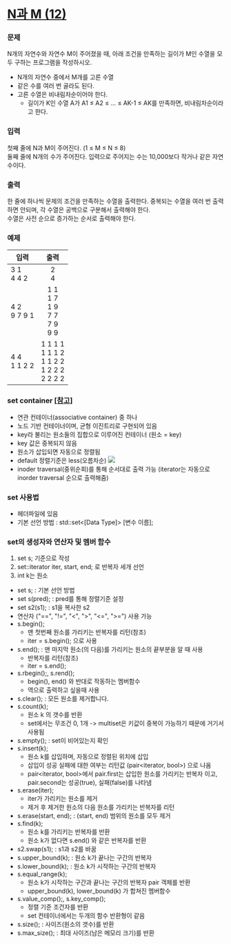 # [N과 M (12)](https://www.acmicpc.net/problem/15666)  
  
### 문제  
  
N개의 자연수와 자연수 M이 주어졌을 때, 아래 조건을 만족하는 길이가 M인 수열을 모두 구하는 프로그램을 작성하시오.  
 - N개의 자연수 중에서 M개를 고른 수열  
 - 같은 수를 여러 번 골라도 된다.  
 - 고른 수열은 비내림차순이어야 한다.  
   - 길이가 K인 수열 A가 A1 ≤ A2 ≤ ... ≤ AK-1 ≤ AK를 만족하면, 비내림차순이라고 한다.  
  
### 입력  
  
첫째 줄에 N과 M이 주어진다. (1 ≤ M ≤ N ≤ 8)  
둘째 줄에 N개의 수가 주어진다. 입력으로 주어지는 수는 10,000보다 작거나 같은 자연수이다.  
  
### 출력  
  
한 줄에 하나씩 문제의 조건을 만족하는 수열을 출력한다. 중복되는 수열을 여러 번 출력하면 안되며, 각 수열은 공백으로 구분해서 출력해야 한다.  
수열은 사전 순으로 증가하는 순서로 출력해야 한다.  
  
### 예제  
  
|입력|출력|
|---|:---:|
|3 1<br/>4 4 2|2<br/>4|
|4 2<br/>9 7 9 1|1 1<br/>1 7<br/>1 9<br/>7 7<br/>7 9<br/>9 9|
|4 4<br/>1 1 2 2|1 1 1 1<br/>1 1 1 2<br/>1 1 2 2<br/>1 2 2 2<br/>2 2 2 2|
  
### set container [[참고](https://blockdmask.tistory.com/79)]  
  
 - 연관 컨테이너(associative container) 중 하나
 - 노드 기반 컨테이너이며, 균형 이진트리로 구현되어 있음
 - key라 불리는 원소들의 집합으로 이루어진 컨테이너 (원소 = key)
 - key 값은 중복되지 않음
 - 원소가 삽입되면 자동으로 정렬됨
 - default 정렬기준은 less(오름차순)
![](https://img1.daumcdn.net/thumb/R1280x0/?scode=mtistory2&fname=http%3A%2F%2Fcfile10.uf.tistory.com%2Fimage%2F9965114F5B571A6423CDF0)  
 - inoder traversal(중위순회)를 통해 순서대로 출력 가능 (iterator는 자동으로 inorder traversal 순으로 출력해줌)
  
### set 사용법  
  
 - <set> 헤더파일에 있음
 - 기본 선언 방법 : std::set<[Data Type]> [변수 이름];
  
### set의 생성자와 연산자 및 멤버 함수  
  
 1. set<int> s; 기준으로 작성  
 2. set<int>::iterator iter, start, end; 로 반복자 세개 선언  
 3. int k는 원소  
  
 - set<int> s; : 기본 선언 방법  
 - set<int> s(pred); : pred를 통해 정렬기준 설정  
 - set<int> s2(s1); : s1을 복사한 s2  
 - 연산자 ("==", "!=", "<", ">", "<=", ">=") 사용 가능  
 - s.begin();  
   - 맨 첫번째 원소를 가리키는 반복자를 리턴(참조)  
   - iter = s.begin(); 으로 사용  
 - s.end(); : 맨 마지막 원소(의 다음)를 가리키는 원소의 끝부분을 알 때 사용  
   - 반복자를 리턴(참조)  
   - iter = s.end();  
 - s.rbegin();, s.rend();  
   - begin(), end() 와 반대로 작동하는 멤버함수  
   - 역으로 출력하고 싶을때 사용  
 - s.clear(); : 모든 원소를 제거합니다.  
 - s.count(k);  
   - 원소 k 의 갯수를 반환  
   - set에서는 무조건  0, 1개 -> multiset은 키값이 중복이 가능하기 때문에 거기서 사용됨  
 - s.empty(); : set이 비어있는지 확인  
 - s.insert(k);  
   - 원소 k를 삽입하며, 자동으로 정렬된 위치에 삽입  
   - 삽입이 성공 실패에 대한 여부는 리턴값 (pair<iterator, bool>) 으로 나옴  
   - pair<iterator, bool>에서 pair.first는 삽입한 원소를 가리키는 반복자 이고, pair.second는 성공(true), 실패(false)를 나타냄  
 - s.erase(iter);  
   - iter가 가리키는 원소를 제거  
   - 제거 후 제거한 원소의 다음 원소를 가리키는 반복자를 리턴  
 - s.erase(start, end); : (start, end) 범위의 원소를 모두 제거  
 - s.find(k);  
   - 원소 k를 가리키는 반복자를 반환  
   - 원소 k가 없다면 s.end() 와 같은 반복자를 반환  
 - s2.swap(s1); : s1과 s2를 바꿈  
 - s.upper_bound(k); : 원소 k가 끝나는 구간의 반복자  
 - s.lower_bound(k); : 원소 k가 시작하는 구간의 반복자  
 - s.equal_range(k);  
   - 원소 k가 시작하는 구간과 끝나는 구간의 반복자 pair 객체를 반환  
   - upper_bound(k), lower_bound(k) 가 합쳐진 멤버함수  
 - s.value_comp();, s.key_comp();  
   - 정렬 기준 조건자를 반환  
   - set 컨테이너에서는 두개의 함수 반환형이 같음  
 - s.size(); : 사이즈(원소의 갯수)를 반환  
 - s.max_size(); : 최대 사이즈(남은 메모리 크기)를 반환  